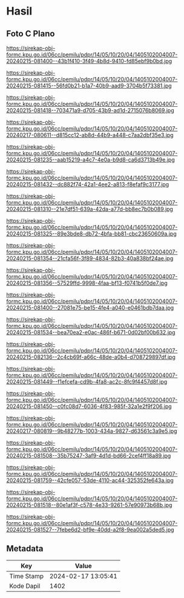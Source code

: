 # Hasil

## Foto C Plano

https://sirekap-obj-formc.kpu.go.id/06cc/pemilu/pdpr/14/05/10/20/04/1405102004007-20240215-081400--43b1f410-3f49-4b8d-9410-fd85ebf9b0bd.jpg

https://sirekap-obj-formc.kpu.go.id/06cc/pemilu/pdpr/14/05/10/20/04/1405102004007-20240215-081415--56fd0b21-b1a7-40b9-aad9-3704b5f73381.jpg

https://sirekap-obj-formc.kpu.go.id/06cc/pemilu/pdpr/14/05/10/20/04/1405102004007-20240215-081418--703471a9-d705-43b9-ad1d-2715076b8069.jpg

https://sirekap-obj-formc.kpu.go.id/06cc/pemilu/pdpr/14/05/10/20/04/1405102004007-20240217-080611--d815cc12-ab8d-44b9-a448-c7aa2dbf35e3.jpg

https://sirekap-obj-formc.kpu.go.id/06cc/pemilu/pdpr/14/05/10/20/04/1405102004007-20240215-081235--aab15219-a4c7-4e0a-b9d8-ca6d3713b49e.jpg

https://sirekap-obj-formc.kpu.go.id/06cc/pemilu/pdpr/14/05/10/20/04/1405102004007-20240215-081432--dc882f74-42a1-4ee2-a813-f8efaf9c3177.jpg

https://sirekap-obj-formc.kpu.go.id/06cc/pemilu/pdpr/14/05/10/20/04/1405102004007-20240215-081310--21e7df51-639a-42da-a77d-bb8ec7b0b089.jpg

https://sirekap-obj-formc.kpu.go.id/06cc/pemilu/pdpr/14/05/10/20/04/1405102004007-20240215-081325--89e3bde8-db72-4bfa-bb81-cbc23650609a.jpg

https://sirekap-obj-formc.kpu.go.id/06cc/pemilu/pdpr/14/05/10/20/04/1405102004007-20240215-081354--21cfa56f-3f89-4834-82b3-40a838bf24ae.jpg

https://sirekap-obj-formc.kpu.go.id/06cc/pemilu/pdpr/14/05/10/20/04/1405102004007-20240215-081356--57529ffd-9998-4faa-bf13-f0741b5f0de7.jpg

https://sirekap-obj-formc.kpu.go.id/06cc/pemilu/pdpr/14/05/10/20/04/1405102004007-20240215-081400--27081e75-be15-4fe4-a040-e0461bdb7daa.jpg

https://sirekap-obj-formc.kpu.go.id/06cc/pemilu/pdpr/14/05/10/20/04/1405102004007-20240215-081534--bea70ea2-e0ac-486f-b671-0d02bf00b632.jpg

https://sirekap-obj-formc.kpu.go.id/06cc/pemilu/pdpr/14/05/10/20/04/1405102004007-20240215-082136--2c4cb69f-a66c-48de-a0b4-d708729897df.jpg

https://sirekap-obj-formc.kpu.go.id/06cc/pemilu/pdpr/14/05/10/20/04/1405102004007-20240215-081449--f1efcefa-cd9b-4fa8-ac2c-8fc9f4457d8f.jpg

https://sirekap-obj-formc.kpu.go.id/06cc/pemilu/pdpr/14/05/10/20/04/1405102004007-20240215-081450--c0fc08d7-6036-4f83-985f-32a1e2f9f206.jpg

https://sirekap-obj-formc.kpu.go.id/06cc/pemilu/pdpr/14/05/10/20/04/1405102004007-20240217-080819--9b48277b-1003-434a-9827-d63561c3a9e5.jpg

https://sirekap-obj-formc.kpu.go.id/06cc/pemilu/pdpr/14/05/10/20/04/1405102004007-20240215-081508--35b75247-3af9-4d1d-bd66-2cef4ff18a89.jpg

https://sirekap-obj-formc.kpu.go.id/06cc/pemilu/pdpr/14/05/10/20/04/1405102004007-20240215-081759--42cfe057-53de-4110-ac44-325352fe643a.jpg

https://sirekap-obj-formc.kpu.go.id/06cc/pemilu/pdpr/14/05/10/20/04/1405102004007-20240215-081518--80e1af3f-c578-4e33-9261-57e90973b68b.jpg

https://sirekap-obj-formc.kpu.go.id/06cc/pemilu/pdpr/14/05/10/20/04/1405102004007-20240215-081527--7febe6d2-bf9e-40dd-a2f8-9ea002a5ded5.jpg


## Metadata

| Key        | Value               |
| ---------- | ------------------- |
| Time Stamp | 2024-02-17 13:05:41 |
| Kode Dapil | 1402                |



